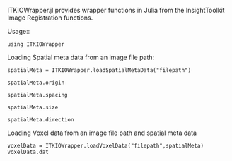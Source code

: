 ITKIOWrapper.jl provides wrapper functions in Julia from the InsightToolkit Image Registration functions.

Usage::

```
using ITKIOWrapper
```

Loading Spatial meta data from an image file path:

```
spatialMeta = ITKIOWrapper.loadSpatialMetaData("filepath")

spatialMeta.origin

spatialMeta.spacing

spatialMeta.size

spatialMeta.direction

```

Loading Voxel data from an image file path and spatial meta data

```
voxelData = ITKIOWrapper.loadVoxelData("filepath",spatialMeta)
voxelData.dat
```



